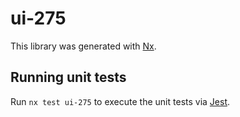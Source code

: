 # ui-275

This library was generated with [Nx](https://nx.dev).

## Running unit tests

Run `nx test ui-275` to execute the unit tests via [Jest](https://jestjs.io).
